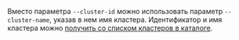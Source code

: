 Вместо параметра `--cluster-id` можно использовать параметр `--cluster-name`, указав в нем имя кластера. Идентификатор и имя кластера можно [получить со списком кластеров в каталоге](../../../managed-greenplum/operations/cluster-list.md#list-clusters).
